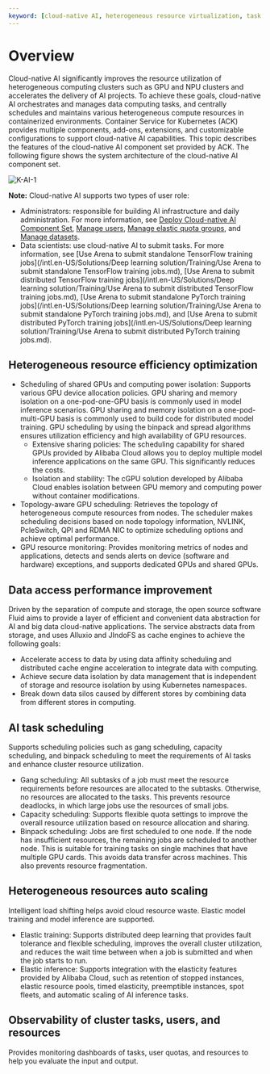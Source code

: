```yaml
---
keyword: [cloud-native AI, heterogeneous resource virtualization, task orchestration]
---
```


# Overview

Cloud-native AI significantly improves the resource utilization of heterogeneous computing clusters such as GPU and NPU clusters and accelerates the delivery of AI projects. To achieve these goals, cloud-native AI orchestrates and manages data computing tasks, and centrally schedules and maintains various heterogeneous compute resources in containerized environments. Container Service for Kubernetes \(ACK\) provides multiple components, add-ons, extensions, and customizable configurations to support cloud-native AI capabilities. This topic describes the features of the cloud-native AI component set provided by ACK. The following figure shows the system architecture of the cloud-native AI component set.

![K-AI-1](https://static-aliyun-doc.oss-accelerate.aliyuncs.com/assets/img/en-US/6205579161/p236339.png)

**Note:** Cloud-native AI supports two types of user role:

-   Administrators: responsible for building AI infrastructure and daily administration. For more information, see [Deploy Cloud-native AI Component Set](), [Manage users](), [Manage elastic quota groups](), and [Manage datasets]().
-   Data scientists: use cloud-native AI to submit tasks. For more information, see [Use Arena to submit standalone TensorFlow training jobs](/intl.en-US/Solutions/Deep learning solution/Training/Use Arena to submit standalone TensorFlow training jobs.md), [Use Arena to submit distributed TensorFlow training jobs](/intl.en-US/Solutions/Deep learning solution/Training/Use Arena to submit distributed TensorFlow training jobs.md), [Use Arena to submit standalone PyTorch training jobs](/intl.en-US/Solutions/Deep learning solution/Training/Use Arena to submit standalone PyTorch training jobs.md), and [Use Arena to submit distributed PyTorch training jobs](/intl.en-US/Solutions/Deep learning solution/Training/Use Arena to submit distributed PyTorch training jobs.md).

## Heterogeneous resource efficiency optimization

-   Scheduling of shared GPUs and computing power isolation: Supports various GPU device allocation policies. GPU sharing and memory isolation on a one-pod-one-GPU basis is commonly used in model inference scenarios. GPU sharing and memory isolation on a one-pod-multi-GPU basis is commonly used to build code for distributed model training. GPU scheduling by using the binpack and spread algorithms ensures utilization efficiency and high availability of GPU resources.
    -   Extensive sharing policies: The scheduling capability for shared GPUs provided by Alibaba Cloud allows you to deploy multiple model inference applications on the same GPU. This significantly reduces the costs.
    -   Isolation and stability: The cGPU solution developed by Alibaba Cloud enables isolation between GPU memory and computing power without container modifications.
-   Topology-aware GPU scheduling: Retrieves the topology of heterogeneous compute resources from nodes. The scheduler makes scheduling decisions based on node topology information, NVLINK, PcleSwitch, QPI and RDMA NIC to optimize scheduling options and achieve optimal performance.
-   GPU resource monitoring: Provides monitoring metrics of nodes and applications, detects and sends alerts on device \(software and hardware\) exceptions, and supports dedicated GPUs and shared GPUs.

## Data access performance improvement

Driven by the separation of compute and storage, the open source software Fluid aims to provide a layer of efficient and convenient data abstraction for AI and big data cloud-native applications. The service abstracts data from storage, and uses Alluxio and JIndoFS as cache engines to achieve the following goals:

-   Accelerate access to data by using data affinity scheduling and distributed cache engine acceleration to integrate data with computing.
-   Achieve secure data isolation by data management that is independent of storage and resource isolation by using Kubernetes namespaces.
-   Break down data silos caused by different stores by combining data from different stores in computing.

## AI task scheduling

Supports scheduling policies such as gang scheduling, capacity scheduling, and binpack scheduling to meet the requirements of AI tasks and enhance cluster resource utilization.

-   Gang scheduling: All subtasks of a job must meet the resource requirements before resources are allocated to the subtasks. Otherwise, no resources are allocated to the tasks. This prevents resource deadlocks, in which large jobs use the resources of small jobs.
-   Capacity scheduling: Supports flexible quota settings to improve the overall resource utilization based on resource allocation and sharing.
-   Binpack scheduling: Jobs are first scheduled to one node. If the node has insufficient resources, the remaining jobs are scheduled to another node. This is suitable for training tasks on single machines that have multiple GPU cards. This avoids data transfer across machines. This also prevents resource fragmentation.

## Heterogeneous resources auto scaling

Intelligent load shifting helps avoid cloud resource waste. Elastic model training and model inference are supported.

-   Elastic training: Supports distributed deep learning that provides fault tolerance and flexible scheduling, improves the overall cluster utilization, and reduces the wait time between when a job is submitted and when the job starts to run.
-   Elastic inference: Supports integration with the elasticity features provided by Alibaba Cloud, such as retention of stopped instances, elastic resource pools, timed elasticity, preemptible instances, spot fleets, and automatic scaling of AI inference tasks.

## Observability of cluster tasks, users, and resources

Provides monitoring dashboards of tasks, user quotas, and resources to help you evaluate the input and output.

